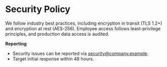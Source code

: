 # Security Policy

We follow industry best practices, including encryption in transit (TLS 1.2+) and encryption at rest (AES-256). 
Employee access follows least-privilege principles, and production data access is audited.

**Reporting**
- Security issues can be reported via security@company.example.
- Target initial response within 48 hours.
